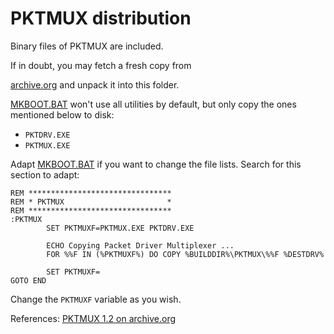 # PKTMUX distribution

Binary files of PKTMUX are included.

If in doubt, you may fetch a fresh copy from

[archive.org](https://archive.org/details/PKTMUX12_ZIP)
and unpack it into this folder.

[MKBOOT.BAT](../MKBOOT.BAT) won't use all utilities by default,
but only copy the ones mentioned below to disk:

* `PKTDRV.EXE`
* `PKTMUX.EXE`

Adapt [MKBOOT.BAT](../MKBOOT.BAT) if you want to change the file lists.
Search for this section to adapt:

```
REM ********************************
REM * PKTMUX                       *
REM ********************************
:PKTMUX
        SET PKTMUXF=PKTMUX.EXE PKTDRV.EXE

        ECHO Copying Packet Driver Multiplexer ...
        FOR %%F IN (%PKTMUXF%) DO COPY %BUILDDIR%\PKTMUX\%%F %DESTDRV%

        SET PKTMUXF=
GOTO END
```

Change the `PKTMUXF` variable as you wish.

References:
[PKTMUX 1.2 on archive.org](https://archive.org/details/PKTMUX12_ZIP)
